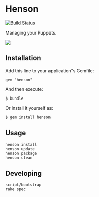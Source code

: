 # Henson

[![Build Status](https://travis-ci.org/wfarr/henson.png?branch=master)](https://travis-ci.org/wfarr/henson)

Managing your Puppets.

![](http://userserve-ak.last.fm/serve/_/83451/Jim+Henson.jpg)

## Installation

Add this line to your application"s Gemfile:

    gem "henson"

And then execute:

    $ bundle

Or install it yourself as:

    $ gem install henson

## Usage

```
henson install
henson update
henson package
henson clean
```

## Developing

```
script/bootstrap
rake spec
```
